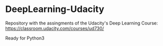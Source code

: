 # DeepLearning-Udacity
Repository with the assingments of the Udacity's Deep Learning Course: https://classroom.udacity.com/courses/ud730/

Ready for Python3
